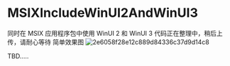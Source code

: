 # MSIXIncludeWinUI2AndWinUI3
同时在 MSIX 应用程序包中使用 WinUI 2 和 WinUI 3
代码正在整理中，稍后上传，请耐心等待
简单效果图
![2e6058f28e12c889d84336c37d9d14c8](https://github.com/user-attachments/assets/bc19d82a-f4dd-4945-9a0b-7fc62bc31c1d)

TBD.....
